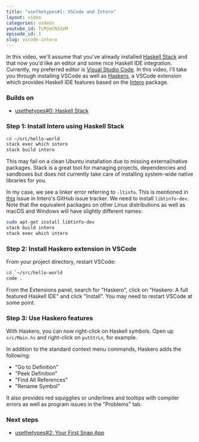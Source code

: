 ```yaml
---
title: "usethetypes#1: VSCode and Intero"
layout: video
categories: videos
youtube_id: TLMjeCN32eM
episode_id: 1
slug: vscode-intero
---
```

In this video, we'll assume that you've already installed
[Haskell Stack][haskell-stack] and that now you'd like an editor and
some nice Haskell IDE integration. Currently, my preferred editor is
[Visual Studio Code][vscode]. In this video, I'll take you through
installing VSCode as well as [Haskero][haskero], a VSCode extension
which provides Haskell IDE features based on the [Intero][intero]
package.

### Builds on

* [usethetypes#0: Haskell Stack][000-haskell-stack]

### Step 1: Install Intero using Haskell Stack

```bash
cd ~/src/hello-world
stack exec which intero
stack build intero
```

This may fail on a clean Ubuntu installation due to missing
external/native packages. Stack is a great tool for managing projects,
dependencies and sandboxes but does not currently take care of
installing system-wide native libraries for you.

In my case, we see a linker error referring to `-ltinfo`. This is
mentioned in [this][intero-issue] issue in Intero's GitHub issue
tracker. We need to install `libtinfo-dev`. Note that the equivalent packages on other Linux distributions as well
as macOS and Windows will have slightly different names:

```bash
sudo apt-get install libtinfo-dev
stack build intero
stack exec which intero
```

### Step 2: Install Haskero extension in VSCode

From your project directory, restart VSCode:

```bash
cd `~/src/hello-world
code .
```

From the Extensions panel, search for "Haskero", click on "Haskero: A full featured Haskell IDE" and click "Install". You may need to restart VSCode at some point.

### Step 3: Use Haskero features

With Haskero, you can now right-click on Haskell symbols. Open up `src/Main.hs` and right-click on `putStrLn`, for example.

In addition to the standard context menu commands, Haskero adds the following:

* "Go to Definition"
* "Peek Definition"
* "Find All References"
* "Rename Symbol"

It also provides red squigglies or underlines and tooltips with compiler errors as well as program issues in the "Problems" tab.

### Next steps

* [usethetypes#2: Your First Snap App][002-your-first-snap-app]

[000-haskell-stack]: 000-haskell-stack
[002-your-first-snap-app]: 002-your-first-snap-app
[haskell-stack]: https://docs.haskellstack.org/en/stable/README/
[haskero]: https://marketplace.visualstudio.com/items?itemName=Vans.haskero
[intero]: https://github.com/commercialhaskell/intero
[intero-issue]: https://github.com/commercialhaskell/intero/issues/243
[vscode]: https://code.visualstudio.com/
